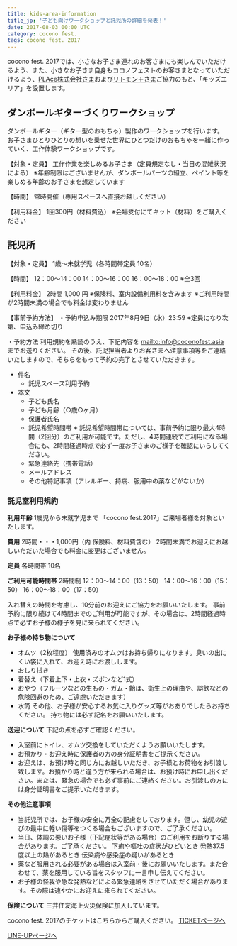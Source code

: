 ```yaml
---
title: kids-area-information
title_jp: '子ども向けワークショップと託児所の詳細を発表！'
date: 2017-08-03 00:00 UTC
category: cocono fest.
tags: cocono fest. 2017
---
```


cocono fest. 2017では、小さなお子さま連れのお客さまにも楽しんでいただけるよう、また、小さなお子さま自身もココノフェストのお客さまとなっていただけるよう、<a href="http://www.place-edu.com/" target="_blank">PLAce株式会社さま</a>および<a href="http://litomon.plus/" target="_blank">リトモン＋さま</a>ご協力のもと、「キッズエリア」を設置します。

<p class="mb-50"></p>

## ダンボールギターづくりワークショップ

ダンボールギター（ギター型のおもちゃ）製作のワークショップを行います。
お子さまひとりひとりの想いを乗せた世界にひとつだけのおもちゃを一緒に作っていく、工作体験ワークショップです。

【対象・定員】
工作作業を楽しめるお子さま（定員規定なし・当日の混雑状況による）
※年齢制限はございませんが、ダンボールパーツの組立、ペイント等を楽しめる年齢のお子さまを想定しています

【時間】
常時開催（専用スペースへ直接お越しください）

【利用料金】
1回300円（材料費込）
※会場受付にてキット（材料）をご購入ください

<p class="mb-50"></p>

## 託児所

【対象・定員】
1歳～未就学児（各時間帯定員 10名）

【時間】
12：00～14：00
14：00～16：00
16：00～18：00
※全3回

【利用料金】
2時間 1,000 円
※保険料、室内設備利用料を含みます
※ご利用時間が2時間未満の場合でも料金は変わりません

【事前予約方法】
・予約申込み期限
2017年8月9日（水）23:59
※定員になり次第、申込み締め切り

・予約方法
利用規約を熟読のうえ、下記内容を <mailto:info@coconofest.asia> までお送りください。
その後、託児担当者よりお客さまへ注意事項等をご連絡いたしますので、そちらをもって予約の完了とさせていただきます。

- 件名
  - 託児スペース利用予約
- 本文
  - 子ども氏名
  - 子ども月齢（○歳○ヶ月）
  - 保護者氏名
  - 託児希望時間帯
    ※ 託児希望時間帯については、事前予約に限り最大4時間（2回分）のご利用が可能です。ただし、4時間連続でご利用になる場合にも、2時間経過時点で必ず一度お子さまのご様子を確認にいらしてください。
  - 緊急連絡先（携帯電話）
  - メールアドレス
  - その他特記事項（アレルギー、持病、服用中の薬などがないか）

### 託児室利用規約

__利用年齢__
1歳児から未就学児まで
「cocono fest.2017」ご来場者様を対象といたします。

__費用__
2時間・・・1,000円（内 保険料、材料費含む）
2時間未満でお迎えにお越しいただいた場合でも料金に変更はございません。

__定員__
各時間帯 10名

__ご利用可能時間帯__
2時間制
12：00～14：00（13：50）
14：00～16：00（15：50）
16：00～18：00（17：50）

入れ替えの時間を考慮し、10分前のお迎えにご協力をお願いいたします。
事前予約に限り続けて4時間までのご利用が可能ですが、その場合は、2時間経過時点で必ずお子様の様子を見に来られてください。

__お子様の持ち物について__
- オムツ（2枚程度）
使用済みのオムツはお持ち帰りになります。臭いの出にくい袋に入れて、お迎え時にお渡しします。
- おしり拭き
- 着替え（下着上下・上衣・ズボンなど1式）
- おやつ（フルーツなどの生もの・ガム・飴は、衛生上の理由や、誤飲などの危険回避のため、ご遠慮いただきます）
- 水筒
その他、お子様が安心するお気に入りグッズ等がおありでしたらお持ちください。
持ち物には必ず記名をお願いいたします。

__送迎について__
下記の点を必ずご確認ください。
- 入室前にトイレ、オムツ交換をしていただくようお願いいたします。
- お預かり・お迎え時に保護者の方の身分証明書をご提示ください。
- お迎えは、お預け時と同じ方にお越しいただき、お子様とお荷物をお引渡し致します。お預かり時と違う方が来られる場合は、お預け時にお申し出ください。または、緊急の場合でも必ず事前にご連絡ください。お引渡しの方には身分証明書をご提示いただきます。

__その他注意事項__
- 当託児所では、お子様の安全に万全の配慮をしております。但し、幼児の遊びの最中に軽い傷等をつくる場合もございますので、ご了承ください。
- 当日、体調の悪いお子様（下記症状等がある場合）のご利用をお断りする場合があります。ご了承ください。
下痢や嘔吐の症状がひどいとき
発熱37.5 度以上の熱があるとき
伝染病や感染症の疑いがあるとき
- 薬など服用される必要がある場合は入室前・後にお願いいたします。また合わせて、薬を服用している旨をスタッフに一言申し伝えてください。
- お子様の怪我や急な発熱などによる緊急連絡をさせていただく場合があります。その際は速やかにお迎えに来られてください。

__保険について__
三井住友海上火災保険に加入しています。

<p class="mb-50"></p>

cocono fest. 2017のチケットはこちらからご購入ください。
<a href="/ticket.html" class="page-movement">TICKETページへ</a>

<p class="mb-30"></p>

<a href="/lineup.html" class="page-movement">LINE-UPページへ</a>

<!--
*斜体*
**強調**
<br>
<br>
>引用引用引用引用引用引用引用引用引用引用引用引用引用引用引用引用引用引用引用引用引用引用引用引用引用引用引用引用

<a href="http://milieu.ink/column/spac" class="source-link" target="_blank">出典リンク</a>

[リンク](http://milieu.ink/column/spac)

<a href="http://milieu.ink/column/spac" class="source-link" target="_blank">出典リンク</a>
リンク[リンク](http://milieu.ink/column/spac)リンク

- リスト
  - リスト

<a href="./2" class="article-next-page">次のページ</a>
-->